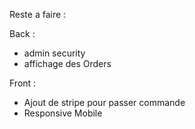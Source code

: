 Reste a faire : 

Back : 
- admin security
- affichage des Orders

Front : 
- Ajout de stripe pour passer commande 
- Responsive Mobile